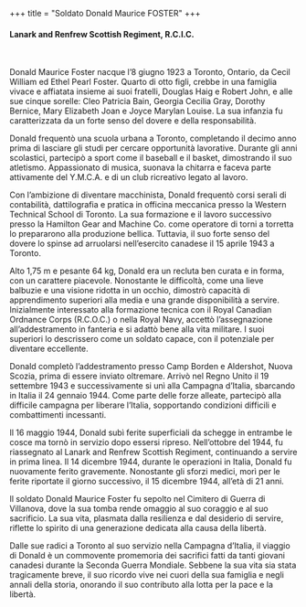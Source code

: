 +++
title = "Soldato Donald Maurice FOSTER"
+++

#### Lanark and Renfrew Scottish Regiment, R.C.I.C.
<br>


Donald Maurice Foster nacque l’8 giugno 1923 a Toronto, Ontario, da Cecil William ed Ethel Pearl Foster. Quarto di otto figli, crebbe in una famiglia vivace e affiatata insieme ai suoi fratelli, Douglas Haig e Robert John, e alle sue cinque sorelle: Cleo Patricia Bain, Georgia Cecilia Gray, Dorothy Bernice, Mary Elizabeth Joan e Joyce Marylan Louise. La sua infanzia fu caratterizzata da un forte senso del dovere e della responsabilità.

Donald frequentò una scuola urbana a Toronto, completando il decimo anno prima di lasciare gli studi per cercare opportunità lavorative. Durante gli anni scolastici, partecipò a sport come il baseball e il basket, dimostrando il suo atletismo. Appassionato di musica, suonava la chitarra e faceva parte attivamente del Y.M.C.A. e di un club ricreativo legato al lavoro.

Con l’ambizione di diventare macchinista, Donald frequentò corsi serali di contabilità, dattilografia e pratica in officina meccanica presso la Western Technical School di Toronto. La sua formazione e il lavoro successivo presso la Hamilton Gear and Machine Co. come operatore di torni a torretta lo prepararono alla produzione bellica. Tuttavia, il suo forte senso del dovere lo spinse ad arruolarsi nell’esercito canadese il 15 aprile 1943 a Toronto.

Alto 1,75 m e pesante 64 kg, Donald era un recluta ben curata e in forma, con un carattere piacevole. Nonostante le difficoltà, come una lieve balbuzie e una visione ridotta in un occhio, dimostrò capacità di apprendimento superiori alla media e una grande disponibilità a servire. 
Inizialmente interessato alla formazione tecnica con il Royal Canadian Ordnance Corps (R.C.O.C.) o nella Royal Navy, accettò l’assegnazione all’addestramento in fanteria e si adattò bene alla vita militare. I suoi superiori lo descrissero come un soldato capace, con il potenziale per diventare eccellente.

Donald completò l’addestramento presso Camp Borden e Aldershot, Nuova Scozia, prima di essere inviato oltremare. Arrivò nel Regno Unito il 19 settembre 1943 e successivamente si unì alla Campagna d’Italia, sbarcando in Italia il 24 gennaio 1944. Come parte delle forze alleate, partecipò alla difficile campagna per liberare l’Italia, sopportando condizioni difficili e combattimenti incessanti.

Il 16 maggio 1944, Donald subì ferite superficiali da schegge in entrambe le cosce ma tornò in servizio dopo essersi ripreso. Nell’ottobre del 1944, fu riassegnato al Lanark and Renfrew Scottish Regiment, continuando a servire in prima linea. Il 14 dicembre 1944, durante le operazioni in Italia, Donald fu nuovamente ferito gravemente. Nonostante gli sforzi medici, morì per le ferite riportate il giorno successivo, il 15 dicembre 1944, all’età di 21 anni.

Il soldato Donald Maurice Foster fu sepolto nel Cimitero di Guerra di Villanova, dove la sua tomba rende omaggio al suo coraggio e al suo sacrificio.
La sua vita, plasmata dalla resilienza e dal desiderio di servire, riflette lo spirito di una generazione dedicata alla causa della libertà.

Dalle sue radici a Toronto al suo servizio nella Campagna d’Italia, il viaggio di Donald è un commovente promemoria dei sacrifici fatti da tanti giovani canadesi durante la Seconda Guerra Mondiale.
Sebbene la sua vita sia stata tragicamente breve, il suo ricordo vive nei cuori della sua famiglia e negli annali della storia, onorando il suo contributo alla lotta per la pace e la libertà.
